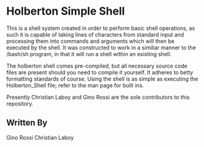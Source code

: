 # Holberton Simple Shell

This is a shell system created in order to perform basic shell operations, as such it is capable of taking lines of characters from standard input and processing them into commands and arguments which will then be executed by the shell. It was constructed to work in a similiar manner to the /bash/sh program, in that it will run a shell within an existing shell.

The holberton shell comes pre-compiled, but all necessary source code files are present should you need to compile it yourself. It adheres to betty formatting standards of course. Using the shell is as simple as executing the Holberton\_Shell file; refer to the man page for built ins.

Presently Christian Laboy and Gino Rossi are the sole contributors to this repository.

Written By
----------
Gino Rossi
Christian Laboy
